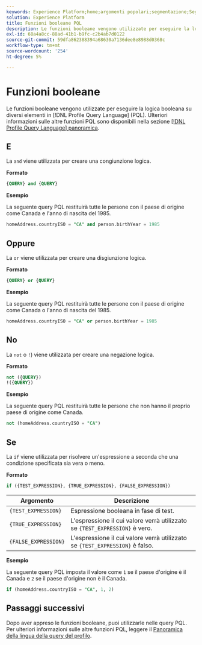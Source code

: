 ```yaml
---
keywords: Experience Platform;home;argomenti popolari;segmentazione;Segmentazione;Servizio di segmentazione;pql;PQL;Lingua query profilo;funzioni booleane;booleano;
solution: Experience Platform
title: Funzioni booleane PQL
description: Le funzioni booleane vengono utilizzate per eseguire la logica booleana su diversi elementi in Profile Query Language (PQL).
exl-id: 68a4a8cc-88ad-41b1-b9fc-c2b4ab7d0122
source-git-commit: 59dfa862388394a68630a7136dee8e8988d0368c
workflow-type: tm+mt
source-wordcount: '254'
ht-degree: 5%

---
```


# Funzioni booleane

Le funzioni booleane vengono utilizzate per eseguire la logica booleana su diversi elementi in [!DNL Profile Query Language] (PQL).  Ulteriori informazioni sulle altre funzioni PQL sono disponibili nella sezione [[!DNL Profile Query Language] panoramica](./overview.md).

## E

La `and` viene utilizzata per creare una congiunzione logica.

**Formato**

```sql
{QUERY} and {QUERY}
```

**Esempio**

La seguente query PQL restituirà tutte le persone con il paese di origine come Canada e l&#39;anno di nascita del 1985.

```sql
homeAddress.countryISO = "CA" and person.birthYear = 1985
```

## Oppure

La `or` viene utilizzata per creare una disgiunzione logica.

**Formato**

```sql
{QUERY} or {QUERY}
```

**Esempio**

La seguente query PQL restituirà tutte le persone con il paese di origine come Canada o l&#39;anno di nascita del 1985.

```sql
homeAddress.countryISO = "CA" or person.birthYear = 1985
```

## No

La `not` o `!`) viene utilizzata per creare una negazione logica.

**Formato**

```sql
not ({QUERY})
!({QUERY})
```

**Esempio**

La seguente query PQL restituirà tutte le persone che non hanno il proprio paese di origine come Canada.

```sql
not (homeAddress.countryISO = "CA")
```

## Se

La `if` viene utilizzata per risolvere un&#39;espressione a seconda che una condizione specificata sia vera o meno.

**Formato**

```sql
if ({TEST_EXPRESSION}, {TRUE_EXPRESSION}, {FALSE_EXPRESSION})
```

| Argomento | Descrizione |
| --------- | ----------- |
| `{TEST_EXPRESSION}` | Espressione booleana in fase di test. |
| `{TRUE_EXPRESSION}` | L&#39;espressione il cui valore verrà utilizzato se `{TEST_EXPRESSION}` è vero. |
| `{FALSE_EXPRESSION}` | L&#39;espressione il cui valore verrà utilizzato se `{TEST_EXPRESSION}` è falso. |

**Esempio**

La seguente query PQL imposta il valore come `1` se il paese d&#39;origine è il Canada e `2` se il paese d&#39;origine non è il Canada.

```sql
if (homeAddress.countryISO = "CA", 1, 2)
```

## Passaggi successivi

Dopo aver appreso le funzioni booleane, puoi utilizzarle nelle query PQL. Per ulteriori informazioni sulle altre funzioni PQL, leggere il [Panoramica della lingua della query del profilo](./overview.md).
